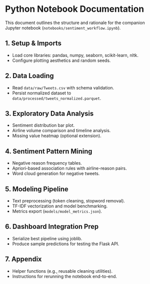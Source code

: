 # Python Notebook Documentation

This document outlines the structure and rationale for the companion Jupyter notebook (`notebooks/sentiment_workflow.ipynb`).

## 1. Setup & Imports
- Load core libraries: pandas, numpy, seaborn, scikit-learn, nltk.
- Configure plotting aesthetics and random seeds.

## 2. Data Loading
- Read `data/raw/Tweets.csv` with schema validation.
- Persist normalized dataset to `data/processed/tweets_normalized.parquet`.

## 3. Exploratory Data Analysis
- Sentiment distribution bar plot.
- Airline volume comparison and timeline analysis.
- Missing value heatmap (optional extension).

## 4. Sentiment Pattern Mining
- Negative reason frequency tables.
- Apriori-based association rules with airline-reason pairs.
- Word cloud generation for negative tweets.

## 5. Modeling Pipeline
- Text preprocessing (token cleaning, stopword removal).
- TF-IDF vectorization and model benchmarking.
- Metrics export (`models/model_metrics.json`).

## 6. Dashboard Integration Prep
- Serialize best pipeline using joblib.
- Produce sample predictions for testing the Flask API.

## 7. Appendix
- Helper functions (e.g., reusable cleaning utilities).
- Instructions for rerunning the notebook end-to-end.
